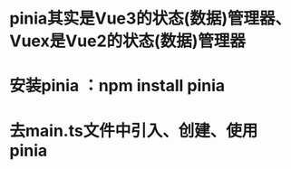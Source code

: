 # pinia其实是Vue3的状态(数据)管理器、Vuex是Vue2的状态(数据)管理器

# 安装pinia ：npm install pinia

# 去main.ts文件中引入、创建、使用pinia